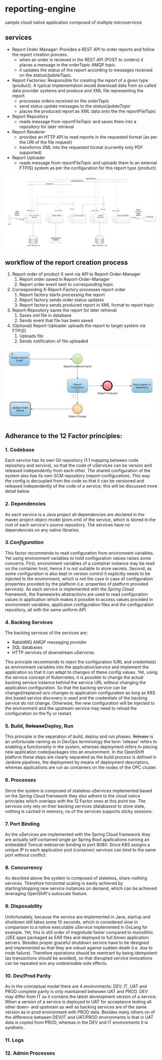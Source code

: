 # reporting-engine
sample cloud native application composed of multiple microservices

## services
* Report Order Manager: Provides a REST API to order reports and follow the report creation process.
  * when an order is recieved in the REST API (POST to /orders) it places a message in the _orderTopic_ AMQP topic.
  * it updates the status of the report according to messages received on the _statusUpdateTopic_.
* Report Factories: Responsible for creating the report of a given type (product). A typical implementation would download data from so called data provider systems and produce and XML file representing the report. 
  * processes orders received on the _orderTopic_
  * send status update messages to the _statusUpdateTopic_
  * places the produced report as XML data onto the the _reportFileTopic_
* Report Repository
  * reads message from _reportFileTopic_ and saves them into a repository for later retrieval
* Report Renderer
  * provides an HTTP API to read reports in the requested format (as per the URI of the file request)
  * transforms XML into the requested format (currently only PDF supported)
* Report Uploader
  * reads message from _reportFileTopic_ and uploads them to an external FTP(S) system as per the configuration for this report type (product)

![Componen Diagramm](/docs/components.png)

## workflow of the report creation process
1. Report order of product X sent via API to Report-Order-Manager
   1.	Report order saved in Report-Order-Manager
   1.	Report order event sent to corresponding topic
1. Corresponding X-Report-Factory processes report order
   1.	Report factory starts processing the report
   1.	Report factory sends order status updates 
   1.	Report factory sends produced report in XML format to report topic
1. Report-Repository saves the report for later retrieval
    1. Saves xml file in database
    1. Sends event that file has been saved
1. (Optional) Report-Uploader uploads the report to target system via FTP(S)
    1. Uploads file
    1. Sends notification of file uploaded

![Activity Diagramm](/docs/report_creation_process.png)

## Adherance to the 12 Factor principles:

### 1. Codebase
Each service has its own Git repository (1:1 mapping between code repository and service), so that the code of uServices can be version and released independently from each other. The shared configuration of the system also has its own SCM repository (report-configuration). This way the config is decoupled from the code so that it can be versioned and released independently of the code of a service; this will be discussed more detail below.  
### 2. Dependencies
As each service is a Java project all dependencies are declared in the maven project object model (pom.xml) of the service, which is stored in the root of each service's source repository. The services have no dependencies on any native libraries.
### 3.*Configuration*
This factor recommends to read configuration from environment variables. Yet using environment variables to hold configuration values raises some concerns. First, environment variables of a container instance may be read on the container host, hence it is not suitable to store secrets. Second, as some configuration is also kept in version control it explicitly needs to be injected to the environment, which is not the case in case of configuration properties provided by the platform (i.e. properties of platform provided services). As each service is implemented with the *Spring Cloud* framework, the frameworks abstractions are used to read configuration values in application which makes it possible to access values provided in environment variables, applicaton configuration files and the configuration repository, all with the same uniform API.
### 4. Backing Services
The backing services of the services are:
* RabbitMQ AMQP messaging provider
* SQL databases
* HTTP services of downstream uServices.

This principle recommends to inject the configuration (URL and credentials) as environment variables into the application/service and implement the application so that it can adapt to changes of these config values. Yet, using the service concept of Kubernetes, it is possible to change the actual backing service instance behind the service URL without changing the application configuration. So that the backing service can be changed/replaced w/o changes to application configuration as long as K8S dns based service discovery is used and the credentials of the backing service do not change. Otherwise, the new configuration will be injected to the environment and the upstream service may need to reload the configuration on the fly or restart.
### 5. Build, ~~Release~~Deploy, Run
This principle is the separation of build, deploy and run phases. ~~Release~~ is an unfortunate naming as in DevOps terminology the term 'release' refers to enabling a functionality in the system, whereas deployment refers to placing new application code/packages into an environment. In the OpenShift platform these steps are clearly separated as the build process is defined in Jenkine pipelines, the deployment by means of deployment descriptors, whereas applications are run as containers on the nodes of the OPC cluster.
### 6. Processes
Since the system is composed of stateless uServices implemented based on the *Spring Cloud* framework they also adhere to the cloud natice principles which overlaps with the 12 Factor ones at this point too. The services only rely on their backing services (databases) to store state, nothing is cached in memory, no of the services supports sticky sessions.
### 7. Port Binding 
As the uServices are implemented with the Spring Cloud framework they are actually self contained single jar Spring Boot applications running an embedded Tomcat webserver binding to port 8080. Since K8S assigns a unique IP to each application pod (container) services can bind to the same port without conflict.
### 8. Concurrency
As desribed above the system is composed of stateless, share-nothing services. Therefore horizontal scaling is easily achieved by starting/stopping new service instances on demand, which can be achieved leveraging OpenShift's autoscale feature.
### 9. Disposability
Unfortunately, because the service are implemented in Java, startup and shutdown still takes some 10 seconds, which is considered slow in comparison to a native executable uService implemented in GoLang for example. Yet, this is still order of magnitude faster compared to monolithic J2EE apps packaged as EAR files and deployed to full blown application servers.
Besides proper graceful shutdown service have to be designed and implemented so that they are robust against sudden death (i.e. due to node failure). Therefore operations should be reentrant by being idempotent (as transactions should be avoided), so that disrupted service invocations can be repeated w/o any undesireable side effects.
### 10. Dev/Prod Parity
As in the conceptual model there are 4 environments: DEV, IT, UAT and PROD complete parity is only maintained betwwen UAT and PROD. DEV may differ from IT as it contains the latest development version of a service. When a version of a service is deployed to UAT for acceptance testing all other down- and upstream as well as backing services are of the same version as in prod environment with PROD data. Besides many others on of the difference between DEV/IT and UAT/PROD environments is that in UAT data is copied from PROD, whereas in the DEV and IT environments it is synthetic.
### 11. Logs
### 12. Admin Processes
